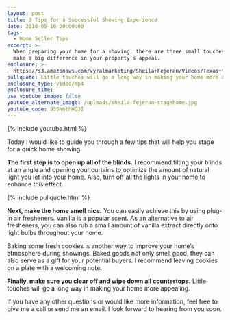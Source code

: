 ```yaml
---
layout: post
title: 3 Tips for a Successful Showing Experience
date: 2018-05-16 00:00:00
tags:
  - Home Seller Tips
excerpt: >-
  When preparing your home for a showing, there are three small touches that can
  make a big difference in your property’s appeal.
enclosure: >-
  https://s3.amazonaws.com/vyralmarketing/Sheila+Fejeran/Videos/Texas+Real+Estate+Pro-+3+Tips+for+a+Successful+Showing+Experience.mp4
pullquote: Little touches will go a long way in making your home more appealing.
enclosure_type: video/mp4
enclosure_time:
use_youtube_image: false
youtube_alternate_image: /uploads/sheila-fejeran-stagehome.jpg
youtube_code: 955N6thHQ3I
---
```


{% include youtube.html %}

Today I would like to guide you through a few tips that will help you stage for a quick home showing.

**The first step is to open up all of the blinds.** I recommend tilting your blinds at an angle and opening your curtains to optimize the amount of natural light you let into your home. Also, turn off all the lights in your home to enhance this effect.

{% include pullquote.html %}

**Next, make the home smell nice.** You can easily achieve this by using plug-in air fresheners. Vanilla is a popular scent. As an alternative to air fresheners, you can also rub a small amount of vanilla extract directly onto light bulbs throughout your home.

Baking some fresh cookies is another way to improve your home’s atmosphere during showings. Baked goods not only smell good, they can also serve as a gift for your potential buyers. I recommend leaving cookies on a plate with a welcoming note.

**Finally, make sure you clear off and wipe down all countertops.** Little touches will go a long way in making your home more appealing.

If you have any other questions or would like more information, feel free to give me a call or send me an email. I look forward to hearing from you soon.